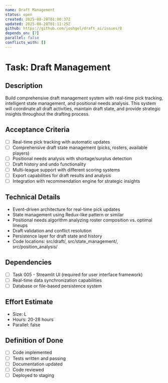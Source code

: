 ```yaml
---
name: Draft Management
status: open
created: 2025-08-28T01:00:37Z
updated: 2025-08-28T01:11:25Z
github: https://github.com/joshgel/draft_ai/issues/8
depends_on: [7]
parallel: false
conflicts_with: []
---
```


# Task: Draft Management

## Description
Build comprehensive draft management system with real-time pick tracking, intelligent state management, and positional needs analysis. This system will coordinate all draft activities, maintain draft state, and provide strategic insights throughout the drafting process.

## Acceptance Criteria
- [ ] Real-time pick tracking with automatic updates
- [ ] Comprehensive draft state management (picks, rosters, available players)
- [ ] Positional needs analysis with shortage/surplus detection
- [ ] Draft history and undo functionality
- [ ] Multi-league support with different scoring systems
- [ ] Export capabilities for draft results and analysis
- [ ] Integration with recommendation engine for strategic insights

## Technical Details
- Event-driven architecture for real-time pick updates
- State management using Redux-like pattern or similar
- Positional needs algorithm analyzing roster composition vs. optimal lineups
- Draft validation and conflict resolution
- Persistence layer for draft state and history
- Code locations: src/draft/, src/state_management/, src/position_analysis/

## Dependencies
- [ ] Task 005 - Streamlit UI (required for user interface framework)
- [ ] Real-time data synchronization capabilities
- [ ] Database or file-based persistence system

## Effort Estimate
- Size: L
- Hours: 20-28 hours
- Parallel: false

## Definition of Done
- [ ] Code implemented
- [ ] Tests written and passing
- [ ] Documentation updated
- [ ] Code reviewed
- [ ] Deployed to staging

